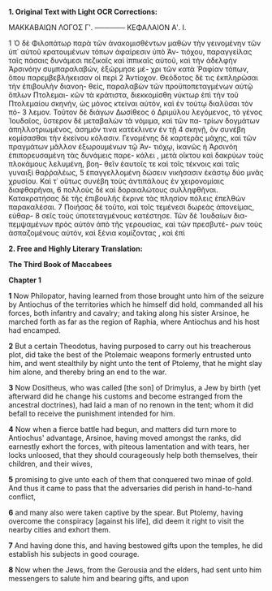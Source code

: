 **1. Original Text with Light OCR Corrections:**

ΜΑΚΚΑΒΑΙΩΝ
ΛΟΓΟΣ Γʹ.
──────
ΚΕΦΑΛΑΙΟΝ Αʹ. Ι.

1   Ὁ δὲ Φιλοπάτωρ παρὰ τῶν ἀνακομισθέντων μαθὼν τὴν
    γεινομένην τῶν ὑπ᾿ αὐτοῦ κρατουμένων τόπων ἀφαίρεσιν ὑπὸ Ἀν-
    τιόχου, παραγγείλας ταῖς πάσαις δυνάμεσι πεζικαῖς καὶ ἱππικαῖς
    αὐτοῦ, καὶ τὴν ἀδελφὴν Ἀρσινόην συμπαραλαβών, ἐξώρμησε μέ-
    χρι τῶν κατὰ Ῥαφίαν τόπων, ὅπου παρεμβεβλήκεισαν οἱ περὶ
2   Ἀντίοχον. Θεόδοτος δέ τις ἐκπληρῶσαι τὴν ἐπιβουλὴν διανοη-
    θείς, παραλαβὼν τῶν προϋποπεταγμένων αὐτῷ ὅπλων Πτολεμαι-
    κῶν τὰ κράτιστα, διεκκομίσθη νύκτωρ ἐπὶ τὴν τοῦ Πτολεμαίου
    σκηνήν, ὡς μόνος κτείναι αὐτόν, καὶ ἐν τούτῳ διαλῦσαι τὸν πό-
3   λεμον. Τοῦτον δὲ διάγων Δωσίθεος ὁ Δριμύλου λεγόμενος, τὸ
    γένος Ἰουδαῖος, ὕστερον δὲ μεταβαλὼν τὰ νόμιμα, καὶ τῶν πα-
    τρίων δογμάτων ἀπηλλοτριωμένος, ἀσημόν τινα κατέκλινεν ἐν τῇ
4   σκηνῇ, ὃν συνέβη κομίσασθαι τὴν ἐκείνου κόλασιν. Γενομένης δὲ
    καρτερᾶς μάχης, καὶ τῶν πραγμάτων μᾶλλον ἐξωρουμένων τῷ Ἀν-
    τιόχῳ, ἱκανῶς ἡ Ἀρσινόη ἐπιπορευσαμένη τὰς δυνάμεις παρε-
    κάλει , μετὰ οἴκτου καὶ δακρύων τοὺς πλοκάμους λελυμένη, βοη-
    θεῖν ἑαυτοῖς τε καὶ τοῖς τέκνοις καὶ ταῖς γυναιξὶ θαῤῥαλέως,
5   ἐπαγγελλομένη δώσειν νικήσασιν ἑκάστῳ δύο μνᾶς χρυσίου. Καὶ
    τ᾽ οὕτως συνέβη τοὺς ἀντιπάλους ἐν χειρονομίαις διαφθαρῆναι,
6   πολλοὺς δὲ καὶ δοραιαλώτους συλληφθῆναι. Κατακρατήσας δὲ
    τῆς ἐπιβουλῆς ἔκρινε τὰς πλησίον πόλεις ἐπελθὼν παρακαλέσαι.
7   Ποιήσας δὲ τοῦτο, καὶ τοῖς τεμένεσι δωρεὰς ἀπονείμας, εὐθαρ-
8   σεῖς τοὺς ὑποτεταγμένους κατέστησε. Τῶν δὲ Ἰουδαίων δια-
    πεμψαμένων πρὸς αὐτὸν ἀπὸ τῆς γερουσίας, καὶ τῶν πρεσβυτέ-
    ρων τοὺς ἀσπαζομένους αὐτόν, καὶ ξένια κομίζοντας , καὶ ἐπὶ

**2. Free and Highly Literary Translation:**

**The Third Book of Maccabees**

**Chapter 1**

**1** Now Philopator, having learned from those brought unto him of the seizure by Antiochus of the territories which he himself did hold, commanded all his forces, both infantry and cavalry; and taking along his sister Arsinoe, he marched forth as far as the region of Raphia, where Antiochus and his host had encamped.

**2** But a certain Theodotus, having purposed to carry out his treacherous plot, did take the best of the Ptolemaic weapons formerly entrusted unto him, and went stealthily by night unto the tent of Ptolemy, that he might slay him alone, and thereby bring an end to the war.

**3** Now Dositheus, who was called [the son] of Drimylus, a Jew by birth (yet afterward did he change his customs and become estranged from the ancestral doctrines), had laid a man of no renown in the tent; whom it did befall to receive the punishment intended for him.

**4** Now when a fierce battle had begun, and matters did turn more to Antiochus' advantage, Arsinoe, having moved amongst the ranks, did earnestly exhort the forces, with piteous lamentation and with tears, her locks unloosed, that they should courageously help both themselves, their children, and their wives,

**5** promising to give unto each of them that conquered two minae of gold. And thus it came to pass that the adversaries did perish in hand-to-hand conflict,

**6** and many also were taken captive by the spear. But Ptolemy, having overcome the conspiracy [against his life], did deem it right to visit the nearby cities and exhort them.

**7** And having done this, and having bestowed gifts upon the temples, he did establish his subjects in good courage.

**8** Now when the Jews, from the Gerousia and the elders, had sent unto him messengers to salute him and bearing gifts, and upon